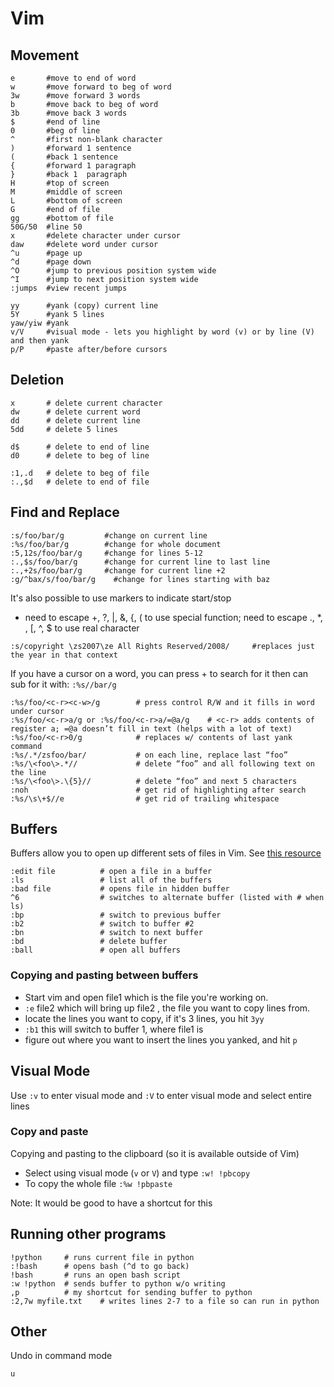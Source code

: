 # Vim
## Movement
```
e       #move to end of word
w       #move forward to beg of word
3w      #move forward 3 words
b       #move back to beg of word
3b      #move back 3 words
$       #end of line
0       #beg of line
^       #first non-blank character
)       #forward 1 sentence
(       #back 1 sentence
{       #forward 1 paragraph
}       #back 1  paragraph
H       #top of screen
M       #middle of screen
L       #bottom of screen
G       #end of file
gg      #bottom of file
50G/50  #line 50 
x       #delete character under cursor
daw     #delete word under cursor
^u      #page up
^d      #page down
^O      #jump to previous position system wide
^I      #jump to next position system wide
:jumps  #view recent jumps

yy      #yank (copy) current line
5Y      #yank 5 lines
yaw/yiw #yank 
v/V     #visual mode - lets you highlight by word (v) or by line (V) and then yank
p/P     #paste after/before cursors
```

## Deletion
```
x       # delete current character
dw      # delete current word
dd      # delete current line
5dd     # delete 5 lines

d$      # delete to end of line
d0      # delete to beg of line

:1,.d   # delete to beg of file
:.,$d   # delete to end of file
```

## Find and Replace
```
:s/foo/bar/g         #change on current line
:%s/foo/bar/g        #change for whole document
:5,12s/foo/bar/g     #change for lines 5-12
:.,$s/foo/bar/g      #change for current line to last line
:.,+2s/foo/bar/g     #change for current line +2
:g/^bax/s/foo/bar/g    #change for lines starting with baz
```

It's also possible to use markers to indicate start/stop
 - need to escape +, ?, |, &, {, ( to use special function; need to escape ., \*, \, [, ^, $ to use real character
```
:s/copyright \zs2007\ze All Rights Reserved/2008/     #replaces just the year in that context
```

If you have a cursor on a word, you can press + to search for it then can sub for it with: `:%s//bar/g`
```
:%s/foo/<c-r><c-w>/g        # press control R/W and it fills in word under cursor
:%s/foo/<c-r>a/g or :%s/foo/<c-r>a/=@a/g    # <c-r> adds contents of register a; =@a doesn’t fill in text (helps with a lot of text)
:%s/foo/<c-r>0/g            # replaces w/ contents of last yank command
:%s/.*/zsfoo/bar/           # on each line, replace last “foo”
:%s/\<foo\>.*//             # delete “foo” and all following text on the line
:%s/\<foo\>.\{5}//          # delete “foo” and next 5 characters
:noh                        # get rid of highlighting after search
:%s/\s\+$//e                # get rid of trailing whitespace
```

## Buffers

Buffers allow you to open up different sets of files in Vim. See [this resource](https://dockyard.com/blog/2013/10/22/vim-buffers)
```
:edit file          # open a file in a buffer
:ls                 # list all of the buffers
:bad file           # opens file in hidden buffer
^6                  # switches to alternate buffer (listed with # when ls)
:bp                 # switch to previous buffer
:b2                 # switch to buffer #2
:bn                 # switch to next buffer
:bd                 # delete buffer
:ball               # open all buffers
```

### Copying and pasting between buffers

* Start vim and open file1 which is the file you're working on.
* `:e` file2 which will bring up file2 , the file you want to copy lines from.
* locate the lines you want to copy, if it's 3 lines, you hit `3yy`
* `:b1` this will switch to buffer 1, where file1 is
* figure out where you want to insert the lines you yanked, and hit `p`

## Visual Mode

Use `:v` to enter visual mode and `:V` to enter visual mode and select entire
lines

### Copy and paste

Copying and pasting to the clipboard (so it is available outside of Vim)
* Select using visual mode (`v` or `V`) and type `:w! !pbcopy`
* To copy the whole file `:%w !pbpaste`

Note: It would be good to have a shortcut for this

## Running other programs

```
!python     # runs current file in python
:!bash      # opens bash (^d to go back)
!bash       # runs an open bash script
:w !python  # sends buffer to python w/o writing
,p          # my shortcut for sending buffer to python
:2,7w myfile.txt    # writes lines 2-7 to a file so can run in python
```

## Other
Undo in command mode
```
u
```
